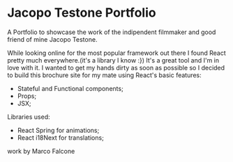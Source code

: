 # Jacopo Testone Portfolio

A Portfolio to showcase the work of the indipendent filmmaker and good friend of mine Jacopo Testone.

While looking online for the most popular framework out there I found React pretty much everywhere.(it's a library I know :})
It's a great tool and I'm in love with it. I wanted to get my hands dirty as soon as possible so I decided to build this brochure site for my mate using React's basic features:

- Stateful and Functional components;
- Props;
- JSX;

Libraries used:
- React Spring for animations;
- React i18Next for translations;


work by Marco Falcone
